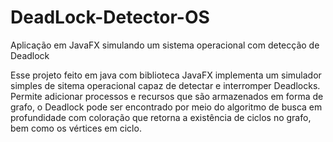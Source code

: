 # DeadLock-Detector-OS
Aplicação em JavaFX simulando um sistema operacional com detecção de Deadlock

Esse projeto feito em java com biblioteca JavaFX implementa um simulador simples de sitema operacional 
capaz de detectar e interromper Deadlocks. Permite adicionar processos e recursos que são armazenados em forma
de grafo, o Deadlock pode ser encontrado por meio do algoritmo de busca em profundidade com coloração que retorna a 
existência de ciclos no grafo, bem como os vértices em ciclo.
